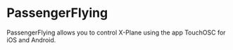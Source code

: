 # PassengerFlying
PassengerFlying allows you to control X-Plane using the app TouchOSC for iOS and Android.
